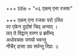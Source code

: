 +++
title = "०६ एकम् एना रजसः"

+++
एकम् एना रजसः परो ऽस्ति  
पर एकेन दुर्दाशं चिद् अन्यत् ।  
तत् ते विद्वान् वरुण प्र ब्रवीम्य्  
अधोवचसः पणयो भवन्तु  
नीचैर् दासा उप सर्पन्तु रिप्राः ॥